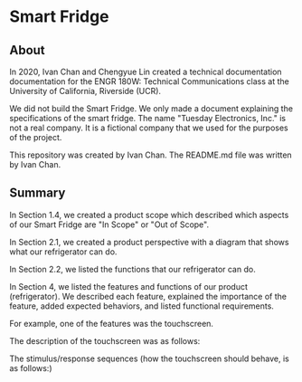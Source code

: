# Smart Fridge
## About
In 2020, Ivan Chan and Chengyue Lin created a technical documentation documentation for the ENGR 180W: Technical Communications class at the University of California, Riverside (UCR). 

We did not build the Smart Fridge. We only made a document explaining the specifications of the smart fridge. The name "Tuesday Electronics, Inc." is not a real company. It is a fictional company that we used for the purposes of the project.

This repository was created by Ivan Chan. The README.md file was written by Ivan Chan.

## Summary
In Section 1.4, we created a product scope which described which aspects of our Smart Fridge are "In Scope" or "Out of Scope".

In Section 2.1, we created a product perspective with a diagram that shows what our refrigerator can do.

In Section 2.2, we listed the functions that our refrigerator can do.

In Section 4, we listed the features and functions of our product (refrigerator). We described each feature, explained the importance of the feature, added expected behaviors, and listed functional requirements.

For example, one of the features was the touchscreen.

The description of the touchscreen was as follows:

The stimulus/response sequences (how the touchscreen should behave, is as follows:)



